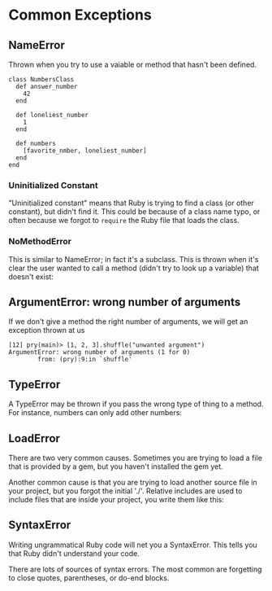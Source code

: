 # Common Exceptions

## NameError
Thrown when you try to use a vaiable or method that hasn't been defined.

```
class NumbersClass
  def answer_number
    42
  end

  def loneliest_number
    1
  end

  def numbers
    [favorite_nmber, loneliest_number]
  end
end
```

### Uninitialized Constant
"Uninitialized constant" means that Ruby is trying to find a class (or other constant), but didn't find it. This could be because of a class name typo, or often because we forgot to `require` the Ruby file that loads the class.

### NoMethodError
This is similar to NameError; in fact it's a subclass. This is thrown when it's clear the user wanted to call a method (didn't try to look up a variable) that doesn't exist:

## ArgumentError: wrong number of arguments
If we don't give a method the right number of arguments, we will get an exception thrown at us

```
[12] pry(main)> [1, 2, 3].shuffle("unwanted argument")
ArgumentError: wrong number of arguments (1 for 0)
        from: (pry):9:in `shuffle'
```

## TypeError
A TypeError may be thrown if you pass the wrong type of thing to a method. For instance, numbers can only add other numbers:

## LoadError
There are two very common causes. Sometimes you are trying to load a file that is provided by a gem, but you haven't installed the gem yet.

Another common cause is that you are trying to load another source file in your project, but you forgot the initial './'. Relative includes are used to include files that are inside your project, you write them like this:

## SyntaxError
Writing ungrammatical Ruby code will net you a SyntaxError. This tells you that Ruby didn't understand your code.

There are lots of sources of syntax errors. The most common are forgetting to close quotes, parentheses, or do-end blocks.

